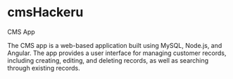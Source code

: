 # cmsHackeru

CMS App

The CMS app is a web-based application built using MySQL, Node.js, and Angular. The app provides a user interface for managing customer records, including creating, editing, and deleting records, as well as searching through existing records.
